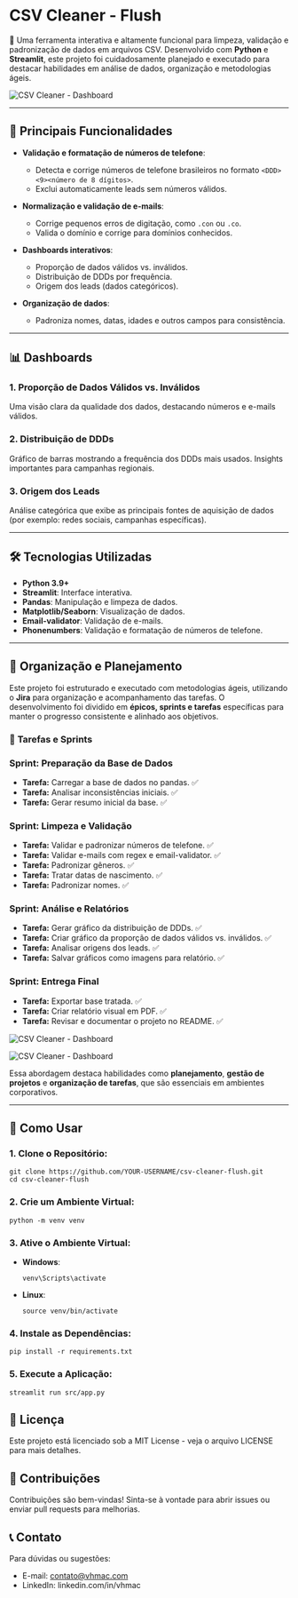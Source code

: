 # CSV Cleaner - Flush
🚀 Uma ferramenta interativa e altamente funcional para limpeza, validação e padronização de dados em arquivos CSV. Desenvolvido com **Python** e **Streamlit**, este projeto foi cuidadosamente planejado e executado para destacar habilidades em análise de dados, organização e metodologias ágeis.

![CSV Cleaner - Dashboard](assets/dashboard.png)

---

## 🌟 **Principais Funcionalidades**
- **Validação e formatação de números de telefone**:
  - Detecta e corrige números de telefone brasileiros no formato `<DDD><9><número de 8 dígitos>`.
  - Exclui automaticamente leads sem números válidos.

- **Normalização e validação de e-mails**:
  - Corrige pequenos erros de digitação, como `.con` ou `.co`.
  - Valida o domínio e corrige para domínios conhecidos.

- **Dashboards interativos**:
  - Proporção de dados válidos vs. inválidos.
  - Distribuição de DDDs por frequência.
  - Origem dos leads (dados categóricos).

- **Organização de dados**:
  - Padroniza nomes, datas, idades e outros campos para consistência.

---

## 📊 **Dashboards**
### **1. Proporção de Dados Válidos vs. Inválidos**
Uma visão clara da qualidade dos dados, destacando números e e-mails válidos.

### **2. Distribuição de DDDs**
Gráfico de barras mostrando a frequência dos DDDs mais usados. Insights importantes para campanhas regionais.

### **3. Origem dos Leads**
Análise categórica que exibe as principais fontes de aquisição de dados (por exemplo: redes sociais, campanhas específicas).

---

## 🛠️ **Tecnologias Utilizadas**
- **Python 3.9+**
- **Streamlit**: Interface interativa.
- **Pandas**: Manipulação e limpeza de dados.
- **Matplotlib/Seaborn**: Visualização de dados.
- **Email-validator**: Validação de e-mails.
- **Phonenumbers**: Validação e formatação de números de telefone.

---

## 📂 **Organização e Planejamento**
Este projeto foi estruturado e executado com metodologias ágeis, utilizando o **Jira** para organização e acompanhamento das tarefas. O desenvolvimento foi dividido em **épicos, sprints e tarefas** específicas para manter o progresso consistente e alinhado aos objetivos.

### 📝 **Tarefas e Sprints**

### **Sprint: Preparação da Base de Dados**
- **Tarefa:** Carregar a base de dados no pandas. ✅
- **Tarefa:** Analisar inconsistências iniciais. ✅
- **Tarefa:** Gerar resumo inicial da base. ✅

### **Sprint: Limpeza e Validação**
- **Tarefa:** Validar e padronizar números de telefone. ✅
- **Tarefa:** Validar e-mails com regex e email-validator. ✅
- **Tarefa:** Padronizar gêneros. ✅
- **Tarefa:** Tratar datas de nascimento. ✅
- **Tarefa:** Padronizar nomes. ✅

### **Sprint: Análise e Relatórios**
- **Tarefa:** Gerar gráfico da distribuição de DDDs. ✅
- **Tarefa:** Criar gráfico da proporção de dados válidos vs. inválidos. ✅
- **Tarefa:** Analisar origens dos leads. ✅
- **Tarefa:** Salvar gráficos como imagens para relatório. ✅

### **Sprint: Entrega Final**
- **Tarefa:** Exportar base tratada. ✅
- **Tarefa:** Criar relatório visual em PDF. ✅
- **Tarefa:** Revisar e documentar o projeto no README. ✅


![CSV Cleaner - Dashboard](assets/jira1.png)

![CSV Cleaner - Dashboard](assets/jira2.png)

Essa abordagem destaca habilidades como **planejamento**, **gestão de projetos** e **organização de tarefas**, que são essenciais em ambientes corporativos.

---

## 🚀 **Como Usar**
### 1. Clone o Repositório:
```
git clone https://github.com/YOUR-USERNAME/csv-cleaner-flush.git
cd csv-cleaner-flush
```
### 2. Crie um Ambiente Virtual:
```
python -m venv venv
```
### 3. Ative o Ambiente Virtual:
- **Windows**:
  ```
  venv\Scripts\activate
  ```
- **Linux**:
  ```
  source venv/bin/activate
  ```

### 4.  Instale as Dependências:
```
pip install -r requirements.txt
```
### 5. Execute a Aplicação:
```
streamlit run src/app.py
```
## 📝 Licença
Este projeto está licenciado sob a MIT License - veja o arquivo LICENSE para mais detalhes.

## 🤝 Contribuições
Contribuições são bem-vindas! Sinta-se à vontade para abrir issues ou enviar pull requests para melhorias.

## 📞 Contato
Para dúvidas ou sugestões:

- E-mail: contato@vhmac.com
- LinkedIn: linkedin.com/in/vhmac
